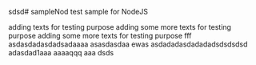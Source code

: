 sdsd# sampleNod
test sample for NodeJS

adding texts for testing purpose
adding some more texts for testing purpose
adding some more texts for testing purpose fff
 asdasdadasdadsadaaaa
asasdasdaa
ewas
asdadadasdadadadsdsdsdsd
adasdad1aaa
aaaaqqq
aaa
dsds
